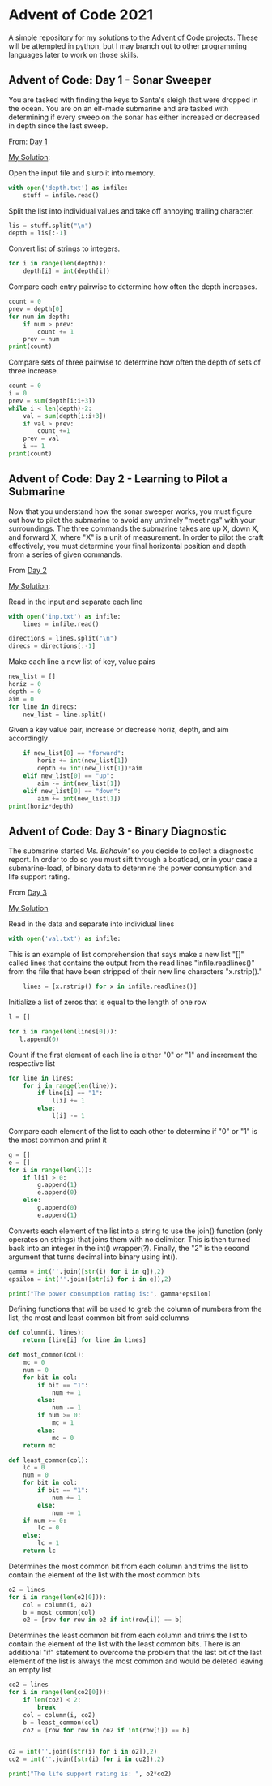 # Advent of Code 2021

A simple repository for my solutions to the [Advent of
Code](https://adventofcode.com/) projects. These will be attempted in
python, but I may branch out to other programming languages later to
work on those skills.

## Advent of Code: Day 1 - Sonar Sweeper

You are tasked with finding the keys to Santa's sleigh that were
dropped in the ocean. You are on an elf-made submarine and are tasked
with determining if every sweep on the sonar has either increased or
decreased in depth since the last sweep.

From: [Day 1](https://adventofcode.com/2021/day/1)

[My Solution](https://github.com/zpalmer618/adventcode21/blob/master/day1/sweeper.py):

Open the input file and slurp it into memory.
```python
with open('depth.txt') as infile:
    stuff = infile.read()
```

Split the list into individual values and take off annoying trailing
character.
```python
lis = stuff.split("\n")
depth = lis[:-1]
```

Convert list of strings to integers.
```python
for i in range(len(depth)):
    depth[i] = int(depth[i])
```

Compare each entry pairwise to determine how often the depth
increases.
```python
count = 0
prev = depth[0]
for num in depth:
    if num > prev:
        count += 1
    prev = num
print(count)
```

Compare sets of three pairwise to determine how often the depth of
sets of three increase.
```python
count = 0
i = 0
prev = sum(depth[i:i+3])
while i < len(depth)-2:
    val = sum(depth[i:i+3])
    if val > prev:
        count +=1
    prev = val
    i += 1
print(count)
```

## Advent of Code: Day 2 - Learning to Pilot a Submarine

Now that you understand how the sonar sweeper works, you must figure
out how to pilot the submarine to avoid any untimely "meetings" with
your surroundings. The three commands the submarine takes are up X,
down X, and forward X, where "X" is a unit of measurement. In order to
pilot the craft effectively, you must determine your final horizontal
position and depth from a series of given commands.

From [Day 2](https://adventofcode.com/2021/day/2)

[My Solution](https://github.com/zpalmer618/adventcode21/blob/master/day2/pilot.py):

Read in the input and separate each line
```python
with open('inp.txt') as infile:
    lines = infile.read()

directions = lines.split("\n")
direcs = directions[:-1]
```

Make each line a new list of key, value pairs
```python
new_list = []
horiz = 0
depth = 0
aim = 0
for line in direcs:
    new_list = line.split()
```
    
Given a key value pair, increase or decrease horiz, depth, and aim accordingly
```python
    if new_list[0] == "forward":
        horiz += int(new_list[1])
        depth += int(new_list[1])*aim
    elif new_list[0] == "up":
        aim -= int(new_list[1])
    elif new_list[0] == "down":
        aim += int(new_list[1])
print(horiz*depth)
```

## Advent of Code: Day 3 - Binary Diagnostic

The submarine started *Ms. Behavin'* so you decide to collect a
diagnostic report. In order to do so you must sift through a boatload,
or in your case a submarine-load, of binary data to determine the
power consumption and life support rating.

From [Day 3](https://adventofcode.com/2021/day/3)

[My Solution](https://github.com/zpalmer618/adventcode21/blob/master/day3/diagnostic.py)

Read in the data and separate into individual lines
```python
with open('val.txt') as infile:
```

This is an example of list comprehension that says make a new list
"[]" called lines that contains the output from the read lines
"infile.readlines()" from the file that have been stripped of their
new line characters "x.rstrip()."
```python
    lines = [x.rstrip() for x in infile.readlines()]
```

Initialize a list of zeros that is equal to the length of one row
```python
l = []

for i in range(len(lines[0])):
   l.append(0)
```

Count if the first element of each line is either "0" or "1" and
increment the respective list
```python
for line in lines:
    for i in range(len(line)):
        if line[i] == "1":
            l[i] += 1
        else:
            l[i] -= 1
```

Compare each element of the list to each other to determine if "0"
or "1" is the most common and print it
```python
g = []
e = []
for i in range(len(l)):
    if l[i] > 0:
        g.append(1)
        e.append(0)
    else:
        g.append(0)
        e.append(1)
```

Converts each element of the list into a string to use the join()
function (only operates on strings) that joins them with no
delimiter. This is then turned back into an integer in the int()
wrapper(?). Finally, the "2" is the second argument that turns
decimal into binary using int().
```python
gamma = int(''.join([str(i) for i in g]),2)
epsilon = int(''.join([str(i) for i in e]),2)

print("The power consumption rating is:", gamma*epsilon)
```

Defining functions that will be used to grab the column of numbers
from the list, the most and least common bit from said columns
```python
def column(i, lines):
    return [line[i] for line in lines]

def most_common(col):
    mc = 0
    num = 0
    for bit in col:
        if bit == "1":
            num += 1
        else:
            num -= 1
        if num >= 0:
            mc = 1
        else:
            mc = 0
    return mc

def least_common(col):
    lc = 0
    num = 0
    for bit in col:
        if bit == "1":
            num += 1
        else:
            num -= 1
    if num >= 0:
        lc = 0
    else:
        lc = 1
    return lc
```

Determines the most common bit from each column and trims the list
to contain the element of the list with the most common bits
```python
o2 = lines
for i in range(len(o2[0])):
    col = column(i, o2)
    b = most_common(col)
    o2 = [row for row in o2 if int(row[i]) == b]
```

Determines the least common bit from each column and trims the list
to contain the element of the list with the least common bits. There
is an additional "if" statement to overcome the problem that the last
bit of the last element of the list is always the most common and
would be deleted leaving an empty list
```python
co2 = lines
for i in range(len(co2[0])):
    if len(co2) < 2:
        break
    col = column(i, co2)
    b = least_common(col)
    co2 = [row for row in co2 if int(row[i]) == b]


o2 = int(''.join([str(i) for i in o2]),2)
co2 = int(''.join([str(i) for i in co2]),2)

print("The life support rating is: ", o2*co2)
```
